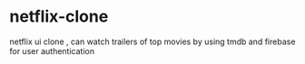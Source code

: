 # netflix-clone
netflix ui clone , can watch trailers of top movies by using tmdb and firebase for user authentication
